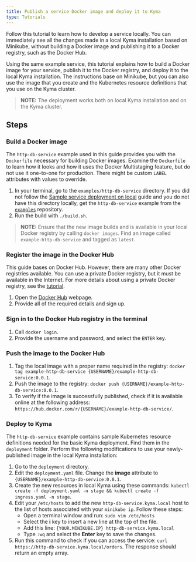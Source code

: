 ```yaml
---
title: Publish a service Docker image and deploy it to Kyma
type: Tutorials
---
```


Follow this tutorial to learn how to develop a service locally. You can immediately see all the changes made in a local Kyma installation based on Minikube, without building a Docker image and publishing it to a Docker registry, such as the Docker Hub.

Using the same example service, this tutorial explains how to build a Docker image for your service, publish it to the Docker registry, and deploy it to the local Kyma installation. The instructions base on Minikube, but you can also use the image that you create and the Kubernetes resource definitions that you use on the Kyma cluster.

>**NOTE:** The deployment works both on local Kyma installation and on the Kyma cluster.

## Steps

### Build a Docker image

The `http-db-service` example used in this guide provides you with the `Dockerfile` necessary for building Docker images. Examine the `Dockerfile` to learn how it looks and how it uses the Docker Multistaging feature, but do not use it one-to-one for production. There might be custom `LABEL` attributes with values to override.

1. In your terminal, go to the `examples/http-db-service` directory. If you did not follow the [Sample service deployment on local](#tutorials-sample-service-deployment-on-local) guide and you do not have this directory locally, get the `http-db-service` example from the [`examples`](https://github.com/kyma-project/examples) repository.
2. Run the build with `./build.sh`.

>**NOTE:** Ensure that the new image builds and is available in your local Docker registry by calling `docker images`. Find an image called `example-http-db-service` and tagged as `latest`.

### Register the image in the Docker Hub

This guide bases on Docker Hub. However, there are many other Docker registries available. You can use a private Docker registry, but it must be available in the Internet. For more details about using a private Docker registry, see the [tutorial](#tutorials-publish-a-service-docker-image-and-deploy-it-to-kyma).

1. Open the [Docker Hub](https://hub.docker.com/) webpage.
2. Provide all of the required details and sign up.

### Sign in to the Docker Hub registry in the terminal

1. Call `docker login`.
2. Provide the username and password, and select the `ENTER` key.

### Push the image to the Docker Hub

1. Tag the local image with a proper name required in the registry: `docker tag example-http-db-service {USERNAME}/example-http-db-service:0.0.1`.
2. Push the image to the registry: `docker push {USERNAME}/example-http-db-service:0.0.1`.
3. To verify if the image is successfully published, check if it is available online at the following address: `https://hub.docker.com/r/{USERNAME}/example-http-db-service/`.

### Deploy to Kyma

The `http-db-service` example contains sample Kubernetes resource definitions needed for the basic Kyma deployment. Find them in the `deployment` folder. Perform the following modifications to use your newly-published image in the local Kyma installation:

1. Go to the `deployment` directory.
2. Edit the `deployment.yaml` file. Change the **image** attribute to `{USERNAME}/example-http-db-service:0.0.1`.
3. Create the new resources in local Kyma using these commands: `kubectl create -f deployment.yaml -n stage && kubectl create -f ingress.yaml -n stage`.
4. Edit your `/etc/hosts` to add the new `http-db-service.kyma.local` host to the list of hosts associated with your `minikube ip`. Follow these steps:
    - Open a terminal window and run: `sudo vim /etc/hosts`
    - Select the **i** key to insert a new line at the top of the file.
    - Add this line: `{YOUR.MINIKUBE.IP} http-db-service.kyma.local`
    - Type `:wq` and select the **Enter** key to save the changes.
5. Run this command to check if you can access the service: `curl https://http-db-service.kyma.local/orders`. The response should return an empty array.
